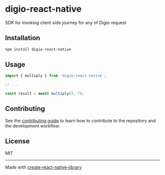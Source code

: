 # digio-react-native

SDK for invoking client side journey for any of Digio request

## Installation

```sh
npm install digio-react-native
```

## Usage

```js
import { multiply } from 'digio-react-native';

// ...

const result = await multiply(3, 7);
```

## Contributing

See the [contributing guide](CONTRIBUTING.md) to learn how to contribute to the repository and the development workflow.

## License

MIT

---

Made with [create-react-native-library](https://github.com/callstack/react-native-builder-bob)
